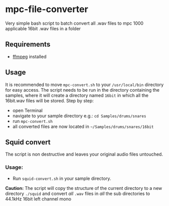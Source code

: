 # mpc-file-converter
Very simple bash script to batch convert all .wav files to mpc 1000 applicable 16bit .wav files in a folder

## Requirements
* [ffmpeg](https://ffmpeg.org/) installed

## Usage
It is recommended to move `mpc-convert.sh` to your `/usr/local/bin` directory for easy access.
The script needs to be run in the directory containing the samples, where it will create a directory named `16bit` in which all the 16bit.wav files will be stored.
Step by step:
* open Terminal
* navigate to your sample directory e.g.: `cd Samples/drums/snares`
* run `mpc-convert.sh`
* all converted files are now located in `~/Samples/drums/snares/16bit`

## Squid convert
The script is non destructive and leaves your original audio files untouched.

### Usage:
* Run `squid-convert.sh` in your sample directory.

**Caution:** The script will copy the structure of the current directory to a new directory `./squid` and convert *all* `.wav` files in *all* the sub directories to 44.1kHz 16bit left channel mono

